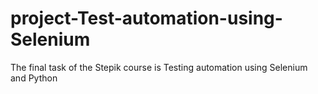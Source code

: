 # project-Test-automation-using-Selenium
The final task of the Stepik course is Testing automation using Selenium and Python
